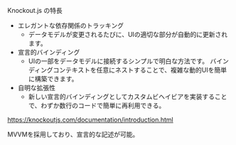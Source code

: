 Knockout.js の特長
- エレガントな依存関係のトラッキング
  - データモデルが変更されるたびに、UIの適切な部分が自動的に更新されます。 
- 宣言的バインディング 
  - UIの一部をデータモデルに接続するシンプルで明白な方法です。 バインディングコンテキストを任意にネストすることで、複雑な動的UIを簡単に構築できます。 
- 自明な拡張性
  - 新しい宣言的バインディングとしてカスタムビヘイビアを実装することで、わずか数行のコードで簡単に再利用できる。

https://knockoutjs.com/documentation/introduction.html

MVVMを採用しており、宣言的な記述が可能。